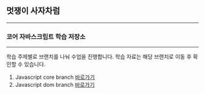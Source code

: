 ## 멋쟁이 사자차럼

---

### 코어 자바스크립트 학습 저장소

---

학습 주제별로 브랜치를 나눠 수업을 진행합니다.
학습 자료는 해당 브랜치로 이동 후 확인할 수 있습니다.

1. Javascript core branch [바로가기](https://github.com/dlgudwn94/core_js/tree/01.core)
2. Javascript dom branch [바로가기](https://github.com/dlgudwn94/core_js/tree/02.dom)
